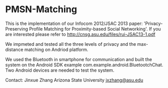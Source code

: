 PMSN-Matching
=============

This is the implementation of our Infocom 2012/JSAC 2013 paper: 'Privacy-Preserving Profile Matching for Proximity-based Social Networking'. If you are interested please refer to http://cnsg.asu.edu/files/rui-JSAC13-1.pdf

We impmeted and tested all the three levels of privacy and the max-distance matching on Andriod platform.

We used the Bluetooth in smartphone for communication and built the system on the Android SDK example com.example.android.BluetootchChat. Two Android devices are needed to test the system.

Contact: 
Jinxue Zhang
Arizona State University
jxzhang@asu.edu
